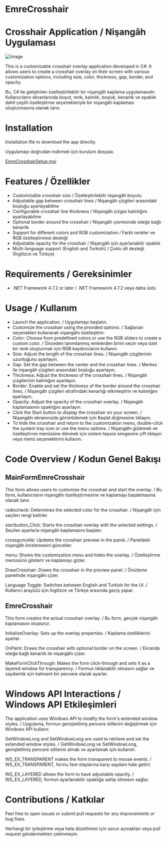 # EmreCrosshair
# Crosshair Application / Nişangâh Uygulaması
![image](https://github.com/qweemree/EmreCrosshair/assets/164534188/12dab40e-d9b1-4bfa-946f-5eb0fb108ddc)

This is a customizable crosshair overlay application developed in C#. It allows users to create a crosshair overlay on their screen with various customization options, including size, color, thickness, gap, border, and opacity.

Bu, C# ile geliştirilen özelleştirilebilir bir nişangâh kaplama uygulamasıdır. Kullanıcıların ekranlarında boyut, renk, kalınlık, boşluk, kenarlık ve opaklık dahil çeşitli özelleştirme seçenekleriyle bir nişangâh kaplaması oluşturmasına olanak tanır.

# Installation
Installation file to download the app directly.

Uygulamayı doğrudan indirmek için kurulum dosyası.

[EmreCrosshairSetup.msi](https://github.com/qweemree/EmreCrosshair/raw/main/Setup/ECSetup.msi)

# Features / Özellikler
- Customizable crosshair size / Özelleştirilebilir nişangâh boyutu
- Adjustable gap between crosshair lines / Nişangâh çizgileri arasındaki boşluğu ayarlayabilme
- Configurable crosshair line thickness / Nişangâh çizgisi kalınlığını ayarlayabilme
- Optional border around the crosshair / Nişangâh çevresinde isteğe bağlı kenarlık
- Support for different colors and RGB customization / Farklı renkler ve RGB özelleştirmesi desteği
- Adjustable opacity for the crosshair / Nişangâh için ayarlanabilir opaklık
- Multi-language support (English and Turkish) / Çoklu dil desteği (İngilizce ve Türkçe)

# Requirements / Gereksinimler
- .NET Framework 4.7.2 or later / .NET Framework 4.7.2 veya daha üstü

# Usage / Kullanım
- Launch the application. / Uygulamayı başlatın.
- Customize the crosshair using the provided options: / Sağlanan seçenekleri kullanarak nişangâhı özelleştirin:
- Color: Choose from predefined colors or use the RGB sliders to create a custom color. / Önceden tanımlanmış renklerden birini seçin veya özel bir renk oluşturmak için RGB kaydırıcılarını kullanın.
- Size: Adjust the length of the crosshair lines. / Nişangâh çizgilerinin uzunluğunu ayarlayın.
- Gap: Set the gap between the center and the crosshair lines. / Merkez ile nişangâh çizgileri arasındaki boşluğu ayarlayın.
- Thickness: Adjust the thickness of the crosshair lines. / Nişangâh çizgilerinin kalınlığını ayarlayın.
- Border: Enable and set the thickness of the border around the crosshair lines. / Nişangâh çizgileri etrafındaki kenarlığı etkinleştirin ve kalınlığını ayarlayın.
- Opacity: Adjust the opacity of the crosshair overlay. / Nişangâh kaplamasının opaklığını ayarlayın.
- Click the Start button to display the crosshair on your screen. / Nişangâhı ekranınızda görüntülemek için Başlat düğmesine tıklayın.
- To hide the crosshair and return to the customization menu, double-click the system tray icon or use the menu options. / Nişangâhı gizlemek ve özelleştirme menüsüne dönmek için sistem tepsisi simgesine çift tıklayın veya menü seçeneklerini kullanın.

# Code Overview / Kodun Genel Bakışı
## MainFormEmreCrosshair

This form allows users to customize the crosshair and start the overlay. / Bu form, kullanıcıların nişangâhı özelleştirmesine ve kaplamayı başlatmasına olanak tanır.

radiocheck: Determines the selected color for the crosshair. / Nişangâh için seçilen rengi belirler.

startbutton_Click: Starts the crosshair overlay with the selected settings. / Seçilen ayarlarla nişangâh kaplamasını başlatır.

crossguncelle: Updates the crosshair preview in the panel. / Paneldeki nişangâh önizlemesini günceller.

menu: Shows the customization menu and hides the overlay. / Özelleştirme menüsünü gösterir ve kaplamayı gizler.

DrawCrosshair: Draws the crosshair in the preview panel. / Önizleme panelinde nişangâhı çizer.

Language Toggle: Switches between English and Turkish for the UI. / Kullanıcı arayüzü için İngilizce ve Türkçe arasında geçiş yapar.

## EmreCrosshair

This form creates the actual crosshair overlay. / Bu form, gerçek nişangâh kaplamasını oluşturur.

InitializeOverlay: Sets up the overlay properties. / Kaplama özelliklerini ayarlar.

OnPaint: Draws the crosshair with optional border on the screen. / Ekranda isteğe bağlı kenarlık ile nişangâhı çizer.

MakeFormClickThrough: Makes the form click-through and sets it as a layered window for transparency. / Formun tıklanabilir olmasını sağlar ve saydamlık için katmanlı bir pencere olarak ayarlar.

# Windows API Interactions / Windows API Etkileşimleri

The application uses Windows API to modify the form's extended window styles. / Uygulama, formun genişletilmiş pencere stillerini değiştirmek için Windows API kullanır.

GetWindowLong and SetWindowLong are used to retrieve and set the extended window styles. / GetWindowLong ve SetWindowLong, genişletilmiş pencere stillerini almak ve ayarlamak için kullanılır.

WS_EX_TRANSPARENT makes the form transparent to mouse events. / WS_EX_TRANSPARENT, formu fare olaylarına karşı saydam hale getirir.

WS_EX_LAYERED allows the form to have adjustable opacity. / WS_EX_LAYERED, formun ayarlanabilir opaklığa sahip olmasını sağlar.

# Contributions / Katkılar

Feel free to open issues or submit pull requests for any improvements or bug fixes.

Herhangi bir iyileştirme veya hata düzeltmesi için sorun açmaktan veya pull request göndermekten çekinmeyin.

